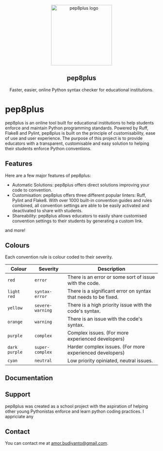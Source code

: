 <p align="center">
    <img src="https://lh3.google.com/u/0/d/1uYIPHCdrerFcXgYbPJXJwWhwcNRanipA=w1366-h635-iv1" alt="pep8plus logo" width="200" height="200">
</p>

<h2 align="center">pep8plus</h2>

<p align="center">
  Faster, easier, online Python syntax checker for educational institutions.
</p>

# pep8plus

pep8plus is an online tool built for educational institutions to help students enforce and maintain Python programming standards. Powered by Ruff, Flake8 and Pylint, pep8plus is built on the principle of customisability, ease of use and user experience. The purpose of this project is to provide educators with a transparent, customisable and easy solution to helping their students enforce Python conventions. 

## Features

Here are a few major features of pep8plus: 

- Automatic Solutions:
pep8plus offers direct solutions  improving your code to convention.
- Customisation:
pep8plus offers three different popular linters: Ruff, Pylint and Flake8. With over 1000 built-in convention guides and rules combined, all convention settings are able to be easily activated and deactivated to share with students.
- Shareability:
pep8plus allows educators to easily share customised convention settings to their students by generating a custom link.

and more!

## Colours
Each convention rule is colour coded to their severity.

| Colour        | Severity          | Description                                                          | 
| ------------- | ----------------- | -------------------------------------------------------------------- |
| `red`         | `error`           | There is an error or some sort of issue with the code.               |
| `light red`   | `syntax-error`    | There is a significant error on syntax that needs to be fixed.       |
| `yellow`      | `severe-warning`  | There is a high priority issue with the code's syntax.               | 
| `orange`      | `warning`         | There is an issue with the code's syntax.                            |
| `purple`      | `complex`         | Complex issues. (For more experienced developers)                    |
| `dark purple` | `super-complex`   | Harder complex issues. (For more experienced developers)             |
| `cyan`        | `neutral`         | Low priority opiniated, neutral issues.                              |

## Documentation

## Support
pep8plus was created as a school project with the aspiration of helping other young Pythonistas enforce and learn python coding practices. I appriciate any 

## Contact
You can contact me at [amor.budiyanto@gmail.com](mailto:amor.budiyanto@gmail.com).
